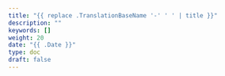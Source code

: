 ```yaml
---
title: "{{ replace .TranslationBaseName '-' ' ' | title }}"
description: ""
keywords: []
weight: 20
date: "{{ .Date }}"
type: doc
draft: false
---
```

